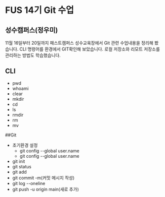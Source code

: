 # FUS 14기 Git 수업
## 성수캠퍼스(정우미)
11월 16일부터 20일까지 패스트캠퍼스 성수교육장에서 Git 관련 수업내용을 정리해 봤습니다.
CLI 명령어를 환경에서 GIT확인해 보았습니다.
로컬 저장소와 리모트 저장소를 관리하는 방법도 학습했습니다.
## CLI
- pwd
- whoami
- clear
- mkdir
- cd
- ls
- rmdir
- rm
- mv

##Git
- 초기환경 설정
  - git config --global user.name
  - git config --global user.name
- git init
- git status
- git add
- git commit -m(커밋 메시지 작성)
- git log --oneline
- git push -u origin main(새로 추가)
